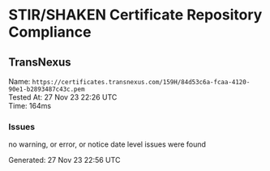 # STIR/SHAKEN Certificate Repository Compliance

## TransNexus

Name: `https://certificates.transnexus.com/159H/84d53c6a-fcaa-4120-90e1-b2893487c43c.pem`\
Tested At: 27 Nov 23 22:26 UTC\
Time: 164ms

### Issues

no warning, or error, or notice date level issues were found

Generated: 27 Nov 23 22:56 UTC